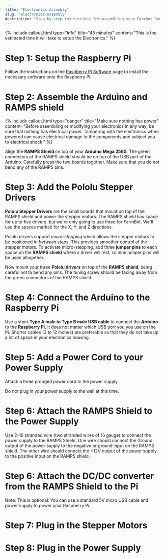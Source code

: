 ```yaml
---
title: "Electronics Assembly"
slug: "electronics-assembly"
description: "Step-by-step instructions for assembling your FarmBot Genesis V0.7 Electronics"
---
```



{%
include callout.html
type="info"
title="45 minutes"
content="This is the estimated time it will take to setup the Electronics."
%}



# Step 1: Setup the Raspberry Pi

Follow the instructions on the [Raspberry Pi Software](../V0.8-Software-Setup/raspberry-pi-controller.md) page to install the necessary software onto the Raspberry Pi.

# Step 2: Assemble the Arduino and RAMPS shield



{%
include callout.html
type="danger"
title="Make sure nothing has power"
content="Before assembling or modifying your electronics in any way, be sure that nothing has electrical power. Tampering with the electronics when powered can cause electrical damage to the components and subject you to electrical shock."
%}

Align the **RAMPS Shield** on top of your **Arduino Mega 2560**. The green connectors of the RAMPS shield should be on top of the USB port of the Arduino. Carefully press the two boards together. Make sure that you do not bend any of the RAMPS pins.

# Step 3: Add the Pololu Stepper Drivers

**Pololu Stepper Drivers** are the small boards that mount on top of the RAMPS shield and power the stepper motors. The RAMPS shield has space for up to five drivers, but we're only going to use three for FarmBot. We'll use the spaces marked for the X, Y, and Z directions.

Pololu drivers support *micro-stepping* which allows the stepper motors to be positioned *in between steps*. This provides smoother control of the stepper motors. To activate micro-stepping, add three **jumper pins** to each space on the **RAMPS shield** where a driver will rest, so nine jumper pins will be used altogether.

Now mount your three **Pololu drivers** on top of the **RAMPS shield**, being careful not to bend any pins. The tuning screw should be facing away from the green connectors of the RAMPS shield.

# Step 4: Connect the Arduino to the Raspberry Pi

Use a short **Type A male to Type B male USB cable** to connect the **Arduino** to the **Raspberry Pi**. It does not matter which USB port you you use on the Pi. Shorter cables (3 to 12 inches) are preferable so that they do not take up a lot of space in your electronics housing.

# Step 5: Add a Power Cord to your Power Supply

Attach a three pronged power cord to the power supply.

Do not plug in your power supply to the wall at this time.

# Step 6: Attach the RAMPS Shield to the Power Supply

Use 2-16 stranded wire (two stranded wires of 16 gauge) to connect the power supply to the RAMPS Shield. One wire should connect the Ground output of the power supply to the negative or ground input on the RAMPS shield. The other wire should connect the +12V output of the power supply to the positive input on the RAMPS shield.

# Step 6: Attach the DC/DC converter from the RAMPS Shield to the Pi

Note: This is optional: You can use a standard 5V micro USB cable and power supply to power your Raspberry Pi.

# Step 7: Plug in the Stepper Motors



# Step 8: Plug in the Power Supply

